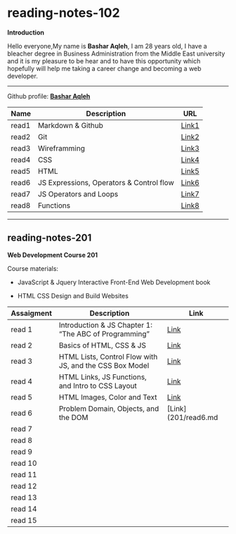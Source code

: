 # reading-notes-102

<!-- Intro -->

**Introduction**

Hello everyone,My name is **Bashar Aqleh**, I am 28 years old, I have a bleacher degree in Business Administration from the Middle East university and it is my pleasure to be hear and to have this opportunity which hopefully will help me taking a career change and becoming a web developer.

---

Github profile: [**Bashar Aqleh**](https://github.com/B-AQ)

<!-- Table 102 -->

| Name | Description | URL |
| --- | --- | --- |
| read1 | Markdown & Github | [Link1](https://b-aq.github.io/reading-notes/102/read1) |
| read2 | Git | [Link2](https://b-aq.github.io/reading-notes/102/read2) |
| read3 | Wireframming | [Link3](https://b-aq.github.io/reading-notes/102/read3) |
| read4 | CSS | [Link4](https://b-aq.github.io/reading-notes/102/read4) |
| read5 | HTML | [Link5](https://b-aq.github.io/reading-notes/102/read5) |
| read6 | JS Expressions, Operators & Control flow | [Link6](https://b-aq.github.io/reading-notes/102/read6) |
| read7 | JS Operators and Loops | [Link7](https://b-aq.github.io/reading-notes/102/read7) |
| read8 | Functions | [Link8](https://b-aq.github.io/reading-notes/102/read8) |

---

<!-- Table 201 -->

## reading-notes-201

**Web Development Course 201**

Course materials:

- JavaScript & Jquery Interactive Front-End Web Development book

- HTML CSS Design and Build Websites

| Assaigment | Description | Link |
| - | - |- |
| read 1 |Introduction & JS Chapter 1: “The ABC of Programming” |[Link](201/read1.md)|
| read 2 |Basics of HTML, CSS & JS|[Link](201/read2.md)|
| read 3 |HTML Lists, Control Flow with JS, and the CSS Box Model|[Link](201/read3.md)|
| read 4 |HTML Links, JS Functions, and Intro to CSS Layout|[Link](201/read4.md)|
| read 5 |HTML Images, Color and Text|[Link](201/read5.md)|
| read 6 |Problem Domain, Objects, and the DOM|[Link](201/read6.md|
| read 7 |||
| read 8 |||
| read 9 |||
| read 10 |||
| read 11 |||
| read 12 |||
| read 13 |||
| read 14 |||
| read 15 |||
